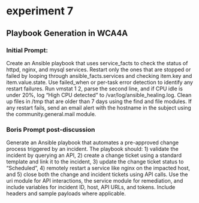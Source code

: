 # experiment 7

## Playbook Generation in WCA4A

### Initial Prompt:

Create an Ansible playbook that uses service_facts to check the status of httpd, nginx, and mysql services. Restart only the ones that are stopped or failed by looping through ansible_facts.services and checking item.key and item.value.state. Use failed_when or per-task error detection to identify any restart failures. Run vmstat 1 2, parse the second line, and if CPU idle is under 20%, log “High CPU detected” to /var/log/ansible_healing.log. Clean up files in /tmp that are older than 7 days using the find and file modules. If any restart fails, send an email alert with the hostname in the subject using the community.general.mail module.

### Boris Prompt post-discussion

Generate an Ansible playbook that automates a pre-approved change process triggered by an incident. The playbook should: 1) validate the incident by querying an API, 2) create a change ticket using a standard template and link it to the incident, 3) update the change ticket status to “Scheduled”, 4) remotely restart a service like nginx on the impacted host, and 5) close both the change and incident tickets using API calls. Use the uri module for API interactions, the service module for remediation, and include variables for incident ID, host, API URLs, and tokens. Include headers and sample payloads where applicable.

